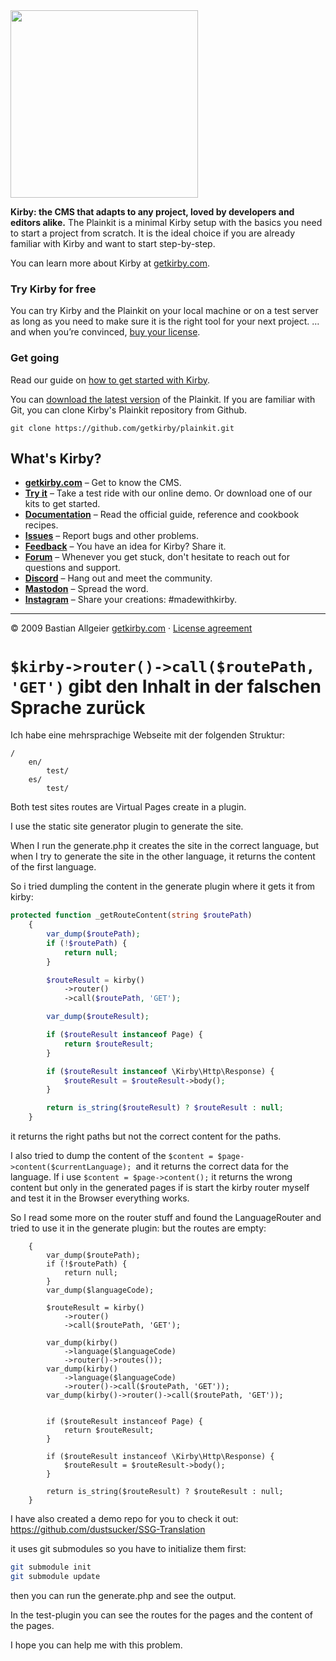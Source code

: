 <img src="http://getkirby.com/assets/images/github/plainkit.jpg" width="300">

**Kirby: the CMS that adapts to any project, loved by developers and editors alike.**
The Plainkit is a minimal Kirby setup with the basics you need to start a project from scratch. It is the ideal choice if you are already familiar with Kirby and want to start step-by-step.

You can learn more about Kirby at [getkirby.com](https://getkirby.com).

### Try Kirby for free

You can try Kirby and the Plainkit on your local machine or on a test server as long as you need to make sure it is the right tool for your next project. … and when you’re convinced, [buy your license](https://getkirby.com/buy).

### Get going

Read our guide on [how to get started with Kirby](https://getkirby.com/docs/guide/quickstart).

You can [download the latest version](https://github.com/getkirby/plainkit/archive/main.zip) of the Plainkit.
If you are familiar with Git, you can clone Kirby's Plainkit repository from Github.

    git clone https://github.com/getkirby/plainkit.git

## What's Kirby?

-   **[getkirby.com](https://getkirby.com)** – Get to know the CMS.
-   **[Try it](https://getkirby.com/try)** – Take a test ride with our online demo. Or download one of our kits to get started.
-   **[Documentation](https://getkirby.com/docs/guide)** – Read the official guide, reference and cookbook recipes.
-   **[Issues](https://github.com/getkirby/kirby/issues)** – Report bugs and other problems.
-   **[Feedback](https://feedback.getkirby.com)** – You have an idea for Kirby? Share it.
-   **[Forum](https://forum.getkirby.com)** – Whenever you get stuck, don't hesitate to reach out for questions and support.
-   **[Discord](https://chat.getkirby.com)** – Hang out and meet the community.
-   **[Mastodon](https://mastodon.social/@getkirby)** – Spread the word.
-   **[Instagram](https://www.instagram.com/getkirby/)** – Share your creations: #madewithkirby.

---

© 2009 Bastian Allgeier
[getkirby.com](https://getkirby.com) · [License agreement](https://getkirby.com/license)


# `$kirby->router()->call($routePath, 'GET')` gibt den Inhalt in der falschen Sprache zurück

Ich habe eine mehrsprachige Webseite mit der folgenden Struktur:

```
/
    en/
        test/
    es/
        test/
```

Both test sites routes are Virtual Pages create in a plugin.

I use the static site generator plugin to generate the site.

When I run the generate.php it creates the site in the correct language, but when I try to generate the site in the other language, it returns the content of the first language.

So i tried dumpling the content in the generate plugin where it gets it from kirby:

```php
protected function _getRouteContent(string $routePath)
	{
		var_dump($routePath);
		if (!$routePath) {
			return null;
		}

		$routeResult = kirby()
			->router()
			->call($routePath, 'GET');

		var_dump($routeResult);

		if ($routeResult instanceof Page) {
			return $routeResult;
		}

		if ($routeResult instanceof \Kirby\Http\Response) {
			$routeResult = $routeResult->body();
		}

		return is_string($routeResult) ? $routeResult : null;
	}
```

it returns the right paths but not the correct content for the paths.

I also tried to dump the content of the ```$content = $page->content($currentLanguage); ```and it returns the correct data for the language.
If i use ```$content = $page->content();``` it returns the wrong content but only in the generated pages if is start the kirby router myself and test it in the Browser everything works.

So I read some more on the router stuff and found the LanguageRouter and tried to use it in the generate plugin:
 but the routes are empty:

```protected function _getRouteContent(string $routePath, string $languageCode = null)
	{
		var_dump($routePath);
		if (!$routePath) {
			return null;
		}
		var_dump($languageCode);

		$routeResult = kirby()
			->router()
			->call($routePath, 'GET');
		
		var_dump(kirby()
			->language($languageCode)
			->router()->routes());
		var_dump(kirby()
			->language($languageCode)
			->router()->call($routePath, 'GET'));
		var_dump(kirby()->router()->call($routePath, 'GET'));


		if ($routeResult instanceof Page) {
			return $routeResult;
		}

		if ($routeResult instanceof \Kirby\Http\Response) {
			$routeResult = $routeResult->body();
		}

		return is_string($routeResult) ? $routeResult : null;
	}
```

I have also created a demo repo for you to check it out:
https://github.com/dustsucker/SSG-Translation

it uses git submodules so you have to initialize them first:

```bash
git submodule init
git submodule update
```

then you can run the generate.php and see the output.

In the test-plugin you can see the routes for the pages and the content of the pages.

I hope you can help me with this problem.
